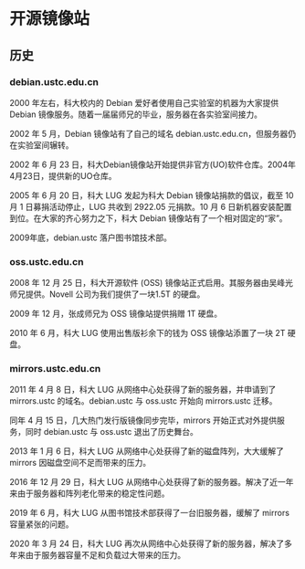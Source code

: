 # 开源镜像站

## 历史

### debian.ustc.edu.cn

2000 年左右，科大校内的 Debian 爱好者使用自己实验室的机器为大家提供 Debian 镜像服务。随着一届届师兄的毕业，服务器在各实验室间接力。

2002 年 5 月，Debian 镜像站有了自己的域名 debian.ustc.edu.cn，但服务器仍在实验室间辗转。

2002 年 6 月 23 日，科大Debian镜像站开始提供非官方(UO)软件仓库。2004年4月23日，提供新的UO仓库。

2005 年 6 月 20 日，科大 LUG 发起为科大 Debian 镜像站捐款的倡议，截至 10 月 1 日募捐活动停止，LUG 共收到 2922.05 元捐款。10 月 6 日新机器安装配置到位。在大家的齐心努力之下，科大 Debian 镜像站有了一个相对固定的“家”。

2009年底，debian.ustc 落户图书馆技术部。

### oss.ustc.edu.cn

2008 年 12 月 25 日，科大开源软件 (OSS) 镜像站正式启用。其服务器由吴峰光师兄提供。Novell 公司为我们提供了一块1.5T 的硬盘。

2009 年 12 月，张成师兄为 OSS 镜像站提供捐赠 1T 硬盘。

2010 年 6 月，科大 LUG 使用出售版衫余下的钱为 OSS 镜像站添置了一块 2T 硬盘。

### mirrors.ustc.edu.cn

2011 年 4 月 8 日，科大 LUG 从网络中心处获得了新的服务器，并申请到了 mirrors.ustc 的域名。debian.ustc 与 oss.ustc 开始向 mirrors.ustc 迁移。

同年 4 月 15 日，几大热门发行版镜像同步完毕，mirrors 开始正式对外提供服务，同时 debian.ustc 与 oss.ustc 退出了历史舞台。

2013 年 1 月 6 日，科大 LUG 从网络中心处获得了新的磁盘阵列，大大缓解了 mirrors 因磁盘空间不足而带来的压力。

2016 年 12 月 29 日，科大 LUG 从网络中心处获得了新的服务器。解决了近一年来由于服务器和阵列老化带来的稳定性问题。

2019 年 6 月，科大 LUG 从图书馆技术部获得了一台旧服务器，缓解了 mirrors 容量紧张的问题。

2020 年 3 月 24 日，科大 LUG 再次从网络中心处获得了新的服务器，解决了多年来由于服务器容量不足和负载过大带来的压力。
